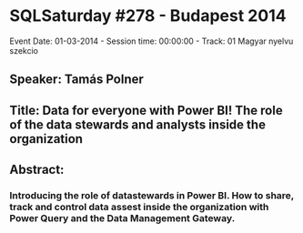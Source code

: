 # SQLSaturday #278 - Budapest 2014
Event Date: 01-03-2014 - Session time: 00:00:00 - Track: 01 Magyar nyelvu szekcio
## Speaker: Tamás Polner
## Title: Data for everyone with Power BI! The role of the data stewards and analysts inside the organization
## Abstract:
### Introducing the role of datastewards in Power BI. How to share, track and control data assest inside the organization with Power Query and the Data Management Gateway.
